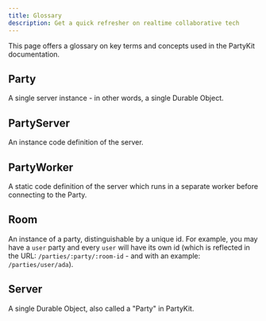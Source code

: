 ```yaml
---
title: Glossary
description: Get a quick refresher on realtime collaborative tech
---
```


This page offers a glossary on key terms and concepts used in the PartyKit documentation.

<!--
## AI Agents

xyz -->
<!--
## Broadcast

xyz -->
<!--
## Client

xyz -->
<!--
## Connection

xyz -->
<!--
## CRDTs

xyz -->
<!--
## Durable Object

xyz -->
<!--
## Multiparty

xyz -->
<!--
## Multiplayer

xyz -->
<!--
## Lobby

xyz -->

## Party

A single server instance - in other words, a single Durable Object.

## PartyServer

An instance code definition of the server.

## PartyWorker

A static code definition of the server which runs in a separate worker before connecting to the Party.

<!--
## Presence

xyz -->

## Room

An instance of a party, distinguishable by a unique id. For example, you may have a `user` party and every `user` will have its own id (which is reflected in the URL: `/parties/:party/:room-id` - and with an example: `/parties/user/ada`).

## Server

A single Durable Object, also called a "Party" in PartyKit.

<!--
## WebSockets

xyz -->
